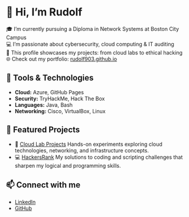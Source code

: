 # 👋 Hi, I’m Rudolf

🎓 I’m currently pursuing a Diploma in Network Systems at Boston City Campus  
💻 I’m passionate about cybersecurity, cloud computing & IT auditing  
📁 This profile showcases my projects: from cloud labs to ethical hacking  
🌐 Check out my portfolio: [rudolf903.github.io](https://rudolf903.github.io)

## 🔧 Tools & Technologies
- **Cloud:** Azure, GitHub Pages
- **Security:** TryHackMe, Hack The Box
- **Languages:** Java, Bash
- **Networking:** Cisco, VirtualBox, Linux

## 📌 Featured Projects
- 🔐 [Cloud Lab Projects](https://github.com/Rudolf903/cloud-lab-projects) Hands-on experiments exploring cloud technologies, networking, and infrastructure concepts.
- 💻 [HackersRank](https://rudolf903.github.io) My solutions to coding and scripting challenges that sharpen my logical and programming skills.

## 📫 Connect with me
- [LinkedIn](https://www.linkedin.com/in/khutso-mabelane-1a1703278)
- [GitHub](https://github.com/Rudolf903)
